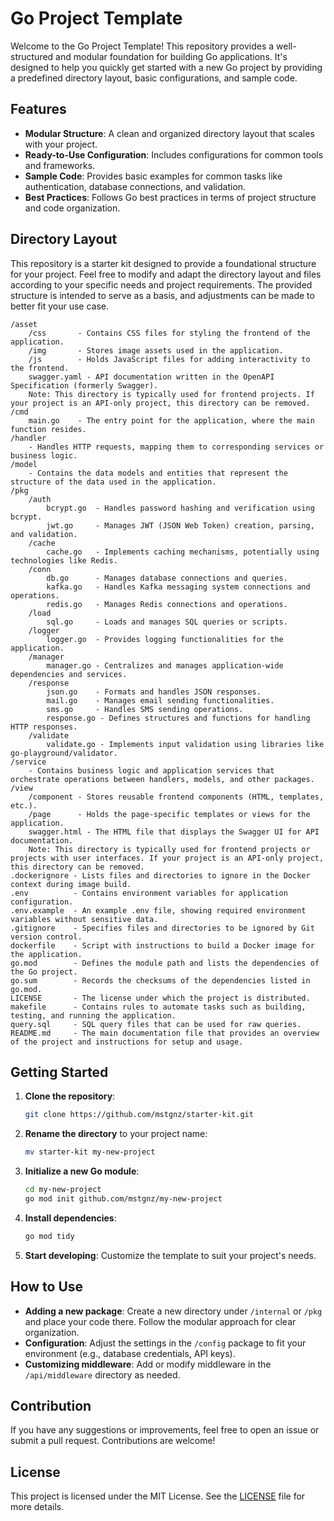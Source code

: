 # Go Project Template

Welcome to the Go Project Template! This repository provides a well-structured and modular foundation for building Go applications. It's designed to help you quickly get started with a new Go project by providing a predefined directory layout, basic configurations, and sample code.

## Features

- **Modular Structure**: A clean and organized directory layout that scales with your project.
- **Ready-to-Use Configuration**: Includes configurations for common tools and frameworks.
- **Sample Code**: Provides basic examples for common tasks like authentication, database connections, and validation.
- **Best Practices**: Follows Go best practices in terms of project structure and code organization.

## Directory Layout
This repository is a starter kit designed to provide a foundational structure for your project. Feel free to modify and adapt the directory layout and files according to your specific needs and project requirements. The provided structure is intended to serve as a basis, and adjustments can be made to better fit your use case.


```
/asset
    /css       - Contains CSS files for styling the frontend of the application.
    /img       - Stores image assets used in the application.
    /js        - Holds JavaScript files for adding interactivity to the frontend.
    swagger.yaml - API documentation written in the OpenAPI Specification (formerly Swagger).
    Note: This directory is typically used for frontend projects. If your project is an API-only project, this directory can be removed.
/cmd
    main.go    - The entry point for the application, where the main function resides.
/handler
    - Handles HTTP requests, mapping them to corresponding services or business logic.
/model
    - Contains the data models and entities that represent the structure of the data used in the application.
/pkg
    /auth
        bcrypt.go  - Handles password hashing and verification using bcrypt.
        jwt.go     - Manages JWT (JSON Web Token) creation, parsing, and validation.
    /cache
        cache.go   - Implements caching mechanisms, potentially using technologies like Redis.
    /conn
        db.go      - Manages database connections and queries.
        kafka.go   - Handles Kafka messaging system connections and operations.
        redis.go   - Manages Redis connections and operations.
    /load
        sql.go     - Loads and manages SQL queries or scripts. 
    /logger
        logger.go  - Provides logging functionalities for the application.
    /manager
        manager.go - Centralizes and manages application-wide dependencies and services.
    /response
        json.go    - Formats and handles JSON responses.
        mail.go    - Manages email sending functionalities.
        sms.go     - Handles SMS sending operations.
        response.go - Defines structures and functions for handling HTTP responses.
    /validate
        validate.go - Implements input validation using libraries like go-playground/validator.
/service
    - Contains business logic and application services that orchestrate operations between handlers, models, and other packages.
/view
    /component - Stores reusable frontend components (HTML, templates, etc.).
    /page      - Holds the page-specific templates or views for the application.
    swagger.html - The HTML file that displays the Swagger UI for API documentation.
    Note: This directory is typically used for frontend projects or projects with user interfaces. If your project is an API-only project, this directory can be removed.
.dockerignore - Lists files and directories to ignore in the Docker context during image build.
.env          - Contains environment variables for application configuration.
.env.example  - An example .env file, showing required environment variables without sensitive data.
.gitignore    - Specifies files and directories to be ignored by Git version control.
dockerfile    - Script with instructions to build a Docker image for the application.
go.mod        - Defines the module path and lists the dependencies of the Go project.
go.sum        - Records the checksums of the dependencies listed in go.mod.
LICENSE       - The license under which the project is distributed.
makefile      - Contains rules to automate tasks such as building, testing, and running the application.
query.sql     - SQL query files that can be used for raw queries.
README.md     - The main documentation file that provides an overview of the project and instructions for setup and usage.
```

## Getting Started

1. **Clone the repository**:
   ```bash
   git clone https://github.com/mstgnz/starter-kit.git
   ```
2. **Rename the directory** to your project name:
   ```bash
   mv starter-kit my-new-project
   ```
3. **Initialize a new Go module**:
   ```bash
   cd my-new-project
   go mod init github.com/mstgnz/my-new-project
   ```
4. **Install dependencies**:
   ```bash
   go mod tidy
   ```
5. **Start developing**: Customize the template to suit your project's needs.

## How to Use

- **Adding a new package**: Create a new directory under `/internal` or `/pkg` and place your code there. Follow the modular approach for clear organization.
- **Configuration**: Adjust the settings in the `/config` package to fit your environment (e.g., database credentials, API keys).
- **Customizing middleware**: Add or modify middleware in the `/api/middleware` directory as needed.

## Contribution

If you have any suggestions or improvements, feel free to open an issue or submit a pull request. Contributions are welcome!

## License

This project is licensed under the MIT License. See the [LICENSE](LICENSE) file for more details.